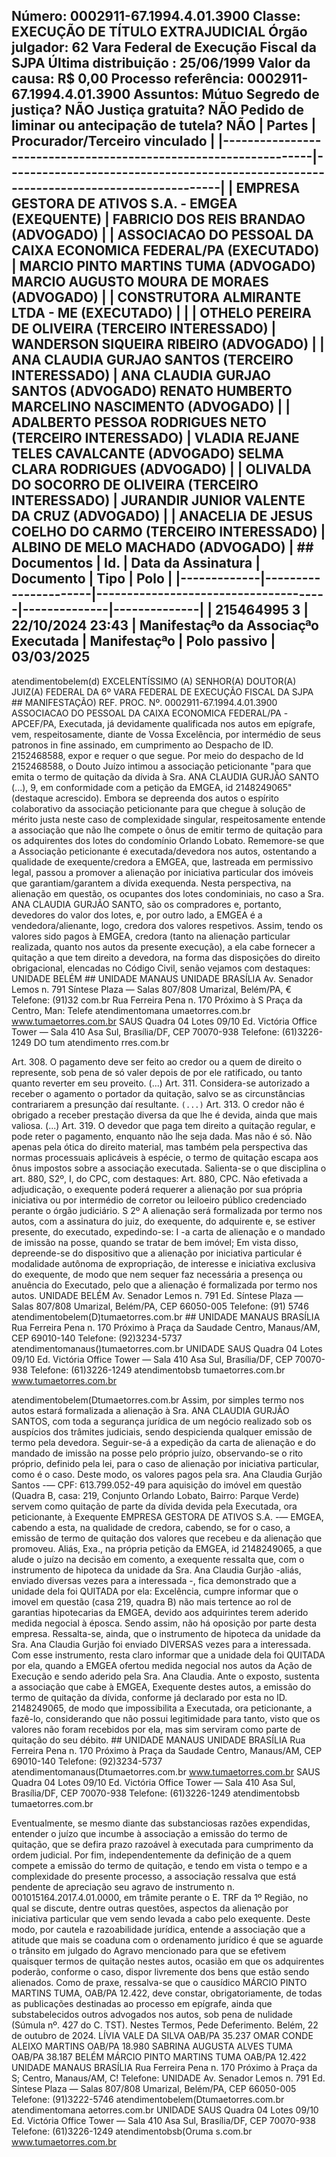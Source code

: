## Número: 0002911-67.1994.4.01.3900 Classe: EXECUÇÃO DE TÍTULO EXTRAJUDICIAL Órgão julgador: 62 Vara Federal de Execução Fiscal da SJPA Última distribuição : 25/06/1999 Valor da causa: R$ 0,00 Processo referência: 0002911-67.1994.4.01.3900 Assuntos: Mútuo Segredo de justiça? NÃO Justiça gratuita? NÃO Pedido de liminar ou antecipação de tutela? NÃO | Partes | Procurador/Terceiro vinculado | |-----------------------------------------------------------------|--------------------------------------------------------------------------------------| | EMPRESA GESTORA DE ATIVOS S.A. - EMGEA (EXEQUENTE) | FABRICIO DOS REIS BRANDAO (ADVOGADO) | | ASSOCIACAO DO PESSOAL DA CAIXA ECONOMICA FEDERAL/PA (EXECUTADO) | MARCIO PINTO MARTINS TUMA (ADVOGADO) MARCIO AUGUSTO MOURA DE MORAES (ADVOGADO) | | CONSTRUTORA ALMIRANTE LTDA - ME (EXECUTADO) | | | OTHELO PEREIRA DE OLIVEIRA (TERCEIRO INTERESSADO) | WANDERSON SIQUEIRA RIBEIRO (ADVOGADO) | | ANA CLAUDIA GURJAO SANTOS (TERCEIRO INTERESSADO) | ANA CLAUDIA GURJAO SANTOS (ADVOGADO) RENATO HUMBERTO MARCELINO NASCIMENTO (ADVOGADO) | | ADALBERTO PESSOA RODRIGUES NETO (TERCEIRO INTERESSADO) | VLADIA REJANE TELES CAVALCANTE (ADVOGADO) SELMA CLARA RODRIGUES (ADVOGADO) | | OLIVALDA DO SOCORRO DE OLIVEIRA (TERCEIRO INTERESSADO) | JURANDIR JUNIOR VALENTE DA CRUZ (ADVOGADO) | | ANACELIA DE JESUS COELHO DO CARMO (TERCEIRO INTERESSADO) | ALBINO DE MELO MACHADO (ADVOGADO) | ## Documentos | Id. | Data da Assinatura | Documento | Tipo | Polo | |-------------|----------------------|--------------------------------------|--------------|--------------| | 215464995 3 | 22/10/2024 23:43 | Manifestaçªo da Associaçªo Executada | Manifestaçªo | Polo passivo | 03/03/2025

atendimentobelem(d) EXCELENTÍSSIMO (A) SENHOR(A) DOUTOR(A) JUIZ(A) FEDERAL DA 6º VARA FEDERAL DE EXECUÇÃO FISCAL DA SJPA ## MANIFESTAÇÃO) REF. PROC. Nº. 0002911-67.1994.4.01.3900 ASSOCIACAO DO PESSOAL DA CAIXA ECONOMICA FEDERAL/PA -APCEF/PA, Executada, já devidamente qualificada nos autos em epígrafe, vem, respeitosamente, diante de Vossa Excelência, por intermédio de seus patronos in fine assinado, em cumprimento ao Despacho de ID. 2152468588, expor e requer o que segue. Por meio do despacho de Id 2152468588, o Douto Juízo intimou a associação peticionante "para que emita o termo de quitação da dívida à Sra. ANA CLAUDIA GURJÃO SANTO (...), 9, em conformidade com a petição da EMGEA, id 2148249065" (destaque acrescido). Embora se depreenda dos autos o espírito colaborativo da associação peticionante para que chegue à solução de mérito justa neste caso de complexidade singular, respeitosamente entende a associação que não lhe compete o ônus de emitir termo de quitação para os adquirentes dos lotes do condomínio Orlando Lobato. Rememore-se que a Associação peticionante é executada/devedora nos autos, ostentando a qualidade de exequente/credora a EMGEA, que, lastreada em permissivo legal, passou a promover a alienação por iniciativa particular dos imóveis que garantiam/garantem a dívida exequenda. Nesta perspectiva, na alienação em questão, os ocupantes dos lotes condominiais, no caso a Sra. ANA CLAUDIA GURJÃO SANTO, são os compradores e, portanto, devedores do valor dos lotes, e, por outro lado, a EMGEA é a vendedora/alienante, logo, credora dos valores respetivos. Assim, tendo os valores sido pagos à EMGEA, credora (tanto na alienação particular realizada, quanto nos autos da presente execução), a ela cabe fornecer a quitação a que tem direito a devedora, na forma das disposições do direito obrigacional, elencadas no Código Civil, senão vejamos com destaques: UNIDADE BELÉM ## UNIDADE MANAUS UNIDADE BRASÍLIA Av. Senador Lemos n. 791 Síntese Plaza — Salas 807/808 Umarizal, Belém/PA, € Telefone: (91)32 com.br Rua Ferreira Pena n. 170 Próximo à S Praça da Centro, Man: Telefe atendimentomana umaetorres.com.br www.tumaetorres.com.br SAUS Quadra 04 Lotes 09/10 Ed. Victória Office Tower — Sala 410 Asa Sul, Brasília/DF, CEP 70070-938 Telefone: (61)3226-1249 DO tum atendimento rres.com.br

Art. 308. O pagamento deve ser feito ao credor ou a quem de direito o represente, sob pena de só valer depois de por ele ratificado, ou tanto quanto reverter em seu proveito. (...) Art. 311. Considera-se autorizado a receber o agamento o portador da quitação, salvo se as circunstâncias contrariarem a presunção daí resultante. ``` (...) ``` Art. 313. O credor não é obrigado a receber prestação diversa da que lhe é devida, ainda que mais valiosa. (...) Art. 319. O devedor que paga tem direito a quitação regular, e pode reter o pagamento, enquanto não lhe seja dada. Mas não é só. Não apenas pela ótica do direito material, mas também pela perspectiva das normas processuais aplicáveis à espécie, o termo de quitação escapa aos ônus impostos sobre a associação executada. Salienta-se o que disciplina o art. 880, S2º, I, do CPC, com destaques: Art. 880, CPC. Não efetivada a adjudicação, o exequente poderá requerer a alienação por sua própria iniciativa ou por intermédio de corretor ou leiloeiro público credenciado perante o órgão judiciário. S 2º A alienação será formalizada por termo nos autos, com a assinatura do juiz, do exequente, do adquirente e, se estiver presente, do executado, expedindo-se: I -a carta de alienação e o mandado de imissão na posse, quando se tratar de bem imóvel; Em vista disso, depreende-se do dispositivo que a alienação por iniciativa particular é modalidade autônoma de expropriação, de interesse e iniciativa exclusiva do exequente, de modo que nem sequer faz necessária a presença ou anuência do Executado, pelo que a alienação é formalizada por termo nos autos. UNIDADE BELÉM Av. Senador Lemos n. 791 Ed. Síntese Plaza — Salas 807/808 Umarizal, Belém/PA, CEP 66050-005 Telefone: (91) 5746 atendimentobelem(D)tumaetorres.com.br ## UNIDADE MANAUS BRASÍLIA Rua Ferreira Pena n. 170 Próximo à Praça da Saudade Centro, Manaus/AM, CEP 69010-140 Telefone: (92)3234-5737 atendimentomanaus()tumaetorres.com.br UNIDADE SAUS Quadra 04 Lotes 09/10 Ed. Victória Office Tower — Sala 410 Asa Sul, Brasília/DF, CEP 70070-938 Telefone: (61)3226-1249 atendimentobsb tumaetorres.com.br www.tumaetorres.com.br

atendimentobelem(Dtumaetorres.com.br Assim, por simples termo nos autos estará formalizada a alienação à Sra. ANA CLAUDIA GURJÃO SANTOS, com toda a segurança jurídica de um negócio realizado sob os auspícios dos trâmites judiciais, sendo despicienda qualquer emissão de termo pela devedora. Seguir-se-á a expedição da carta de alienação e do mandado de imissão na posse pelo próprio juízo, observando-se o rito próprio, definido pela lei, para o caso de alienação por iniciativa particular, como é o caso. Deste modo, os valores pagos pela sra. Ana Claudia Gurjão Santos -— CPF: 613.799.052-49 para aquisição do imóvel em questão (Quadra B, casa: 219, Conjunto Orlando Lobato, Bairro: Parque Verde) servem como quitação de parte da dívida devida pela Executada, ora peticionante, à Exequente EMPRESA GESTORA DE ATIVOS S.A. -— EMGEA, cabendo a esta, na qualidade de credora, cabendo, se for o caso, a emissão de termo de quitação dos valores que recebeu e da alienação que promoveu. Aliás, Exa., na própria petição da EMGEA, id 2148249065, a que alude o juízo na decisão em comento, a exequente ressalta que, com o instrumento de hipoteca da unidade da Sra. Ana Claudia Gurjão -aliás, enviado diversas vezes para a interessada -, fica demonstrado que a unidade dela foi QUITADA por ela: Excelência, cumpre informar que o imovel em questão (casa 219, quadra B) não mais tertence ao rol de garantias hipotecarias da EMGEA, devido aos adquirintes terem aderido medida negocial à éposca. Sendo assim, não há oposição por parte desta empresa. Ressalta-se, ainda, que o instrumento de hipoteca da unidade da Sra. Ana Claudia Gurjão foi enviado DIVERSAS vezes para a interessada. Com esse instrumento, resta claro informar que a unidade dela foi QUITADA por ela, quando a EMGEA ofertou medida negocial nos autos da Ação de Execução e sendo aderido pela Sra. Ana Claudia. Ante o exposto, sustenta a associação que cabe à EMGEA, Exequente destes autos, a emissão do termo de quitação da dívida, conforme já declarado por esta no ID. 2148249065, de modo que impossibilita a Executada, ora peticionante, a fazê-lo, considerando que não possui legitimidade para tanto, visto que os valores não foram recebidos por ela, mas sim serviram como parte de quitação do seu débito. ## UNIDADE MANAUS UNIDADE BRASÍLIA Rua Ferreira Pena n. 170 Próximo à Praça da Saudade Centro, Manaus/AM, CEP 69010-140 Telefone: (92)3234-5737 atendimentomanaus(Dtumaetorres.com.br www.tumaetorres.com.br SAUS Quadra 04 Lotes 09/10 Ed. Victória Office Tower — Sala 410 Asa Sul, Brasília/DF, CEP 70070-938 Telefone: (61)3226-1249 atendimentobsb tumaetorres.com.br

Eventualmente, se mesmo diante das substanciosas razões expendidas, entender o juízo que incumbe à associação a emissão do termo de quitação, que se defira prazo razoável à executada para cumprimento da ordem judicial. Por fim, independentemente da definição de a quem compete a emissão do termo de quitação, e tendo em vista o tempo e a complexidade do presente processo, a associação ressalva que está pendente de apreciação seu agravo de instrumento n. 001015164.2017.4.01.0000, em trâmite perante o E. TRF da 1º Região, no qual se discute, dentre outras questões, aspectos da alienação por iniciativa particular que vem sendo levada a cabo pelo exequente. Deste modo, por cautela e razoabilidade jurídica, entende a associação que a atitude que mais se coaduna com o ordenamento jurídico é que se aguarde o trânsito em julgado do Agravo mencionado para que se efetivem quaisquer termos de quitação nestes autos, ocasião em que os adquirentes poderão, conforme o caso, dispor livremente dos bens que estão sendo alienados. Como de praxe, ressalva-se que o causídico MÁRCIO PINTO MARTINS TUMA, OAB/PA 12.422, deve constar, obrigatoriamente, de todas as publicações destinadas ao processo em epígrafe, ainda que substabelecidos outros advogados nos autos, sob pena de nulidade (Súmula nº. 427 do C. TST). Nestes Termos, Pede Deferimento. Belém, 22 de outubro de 2024. LÍVIA VALE DA SILVA OAB/PA 35.237 OMAR CONDE ALEIXO MARTINS OAB/PA 18.980 SABRINA AUGUSTA ALVES TUMA OAB/PA 38.187 BELÉM MÁRCIO PINTO MARTINS TUMA OAB/PA 12.422 UNIDADE MANAUS BRASÍLIA Rua Ferreira Pena n. 170 Próximo à Praça da S; Centro, Manaus/AM, C! Telefone: UNIDADE Av. Senador Lemos n. 791 Ed. Síntese Plaza — Salas 807/808 Umarizal, Belém/PA, CEP 66050-005 Telefone: (91)3222-5746 atendimentobelem(Dtumaetorres.com.br atendimentomana aetorres.com.br UNIDADE SAUS Quadra 04 Lotes 09/10 Ed. Victória Office Tower — Sala 410 Asa Sul, Brasília/DF, CEP 70070-938 Telefone: (61)3226-1249 atendimentobsb(Oruma s.com.br www.tumaetorres.com.br

